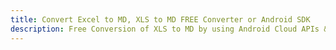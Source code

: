 ---title: Convert Excel to MD, XLS to MD FREE Converter or Android SDKdescription: Free Conversion of XLS to MD by using Android Cloud APIs & SDKs. Also Create, Edit & Render Microsoft Excel, CSV and SpreadsheetML worksheets or spreadsheet in the Cloud.---